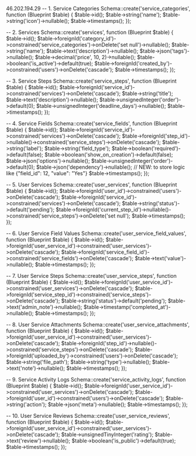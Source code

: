 46.202.194.29
-- 1. Service Categories
Schema::create('service_categories', function (Blueprint $table) {
    $table->id();
    $table->string('name');
    $table->string('icon')->nullable();
    $table->timestamps();
});

-- 2. Services
Schema::create('services', function (Blueprint $table) {
    $table->id();
    $table->foreignId('category_id')->constrained('service_categories')->onDelete('set null')->nullable();
    $table->string('name');
    $table->text('description')->nullable();
    $table->json('tags')->nullable();
    $table->decimal('price', 10, 2)->nullable();
    $table->boolean('is_active')->default(true);
    $table->foreignId('created_by')->constrained('users')->onDelete('cascade');
    $table->timestamps();
});

-- 3. Service Steps
Schema::create('service_steps', function (Blueprint $table) {
    $table->id();
    $table->foreignId('service_id')->constrained('services')->onDelete('cascade');
    $table->string('title');
    $table->text('description')->nullable();
    $table->unsignedInteger('order')->default(0);
    $table->unsignedInteger('deadline_days')->nullable();
    $table->timestamps();
});

-- 4. Service Fields
Schema::create('service_fields', function (Blueprint $table) {
    $table->id();
    $table->foreignId('service_id')->constrained('services')->onDelete('cascade');
    $table->foreignId('step_id')->nullable()->constrained('service_steps')->onDelete('cascade');
    $table->string('label');
    $table->string('field_type');
    $table->boolean('required')->default(false);
    $table->boolean('show_on_creation')->default(false);
    $table->json('options')->nullable();
    $table->unsignedInteger('order')->default(0);
    $table->json('dependency')->nullable(); // NEW: to store logic like {"field_id": 12, "value": "Yes"}
    $table->timestamps();
});

-- 5. User Services
Schema::create('user_services', function (Blueprint $table) {
    $table->id();
    $table->foreignId('user_id')->constrained('users')->onDelete('cascade');
    $table->foreignId('service_id')->constrained('services')->onDelete('cascade');
    $table->string('status')->default('pending');
    $table->foreignId('current_step_id')->nullable()->constrained('service_steps')->onDelete('set null');
    $table->timestamps();
});

-- 6. User Service Field Values
Schema::create('user_service_field_values', function (Blueprint $table) {
    $table->id();
    $table->foreignId('user_service_id')->constrained('user_services')->onDelete('cascade');
    $table->foreignId('service_field_id')->constrained('service_fields')->onDelete('cascade');
    $table->text('value')->nullable();
    $table->timestamps();
});

-- 7. User Service Steps
Schema::create('user_service_steps', function (Blueprint $table) {
    $table->id();
    $table->foreignId('user_service_id')->constrained('user_services')->onDelete('cascade');
    $table->foreignId('service_step_id')->constrained('service_steps')->onDelete('cascade');
    $table->string('status')->default('pending');
    $table->text('admin_note')->nullable();
    $table->timestamp('completed_at')->nullable();
    $table->timestamps();
});

-- 8. User Service Attachments
Schema::create('user_service_attachments', function (Blueprint $table) {
    $table->id();
    $table->foreignId('user_service_id')->constrained('user_services')->onDelete('cascade');
    $table->foreignId('step_id')->nullable()->constrained('service_steps')->onDelete('cascade');
    $table->foreignId('uploaded_by')->constrained('users')->onDelete('cascade');
    $table->string('file_path');
    $table->string('type')->nullable();
    $table->text('note')->nullable();
    $table->timestamps();
});

-- 9. Service Activity Logs
Schema::create('service_activity_logs', function (Blueprint $table) {
    $table->id();
    $table->foreignId('user_service_id')->constrained('user_services')->onDelete('cascade');
    $table->foreignId('user_id')->constrained('users')->onDelete('cascade');
    $table->string('action');
    $table->json('meta')->nullable();
    $table->timestamps();
});

-- 10. User Service Reviews
Schema::create('user_service_reviews', function (Blueprint $table) {
    $table->id();
    $table->foreignId('user_service_id')->constrained('user_services')->onDelete('cascade');
    $table->unsignedTinyInteger('rating');
    $table->text('review')->nullable();
    $table->boolean('is_public')->default(true);
    $table->timestamps();
});

